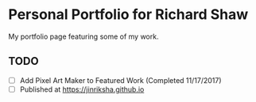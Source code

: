 # Personal Portfolio for Richard Shaw

My portfolio page featuring some of my work.

## TODO

- [ ] Add Pixel Art Maker to Featured Work (Completed 11/17/2017)
- [ ] Published at https://jinriksha.github.io
